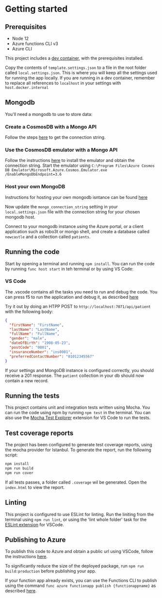 # Getting started

## Prerequisites

- Node 12
- Azure functions CLI v3
- Azure CLI

This project includes a [dev container](https://code.visualstudio.com/docs/remote/containers), with the prerequisites installed.

Copy the contents of `template.settings.json` to a file in the root folder called `local.settings.json`. This is where you will keep all the settings used for running the app locally. If you are running in a dev container, remember to replace all references to `localhost` in your settings with `host.docker.internal`

## Mongodb

You'll need a mongodb to use to store data:

### Create a CosmosDB with a Mongo API

Follow the steps [here](https://learn.microsoft.com/azure/cosmos-db/connect-mongodb-account) to get the connection string.

### Use the CosmosDB emulator with a Mongo API

Follow the instructions [here](https://learn.microsoft.com/azure/cosmos-db/local-emulator#installation) to install the emulator and obtain the connection string.
Start the emulator using `C:\Program Files\Azure Cosmos DB Emulator\Microsoft.Azure.Cosmos.Emulator.exe /EnableMongoDbEndpoint=3.6`

### Host your own MongoDB

Instructions for hosting your own mongodb isntance can be found [here](https://docs.mongodb.com/manual/installation/)

Now update the `mongo_connection_string` setting in your `local.settings.json` file with the connection string for your chosen mongodb host.

Connect to your mongodb instance using the Azure portal, or a client application such as robo3t or mongo shell, and create a database called `newcastle` and a collection called `patients`.

## Running the code

Start by opening a terminal and running `npm install`.
You can run the code by running `func host start` in teh terminal or by using VS Code:

### VS Code

The .vscode contains all the tasks you need to run and debug the code. You can press f5 to run the application and debug it, as described [here](https://learn.microsoft.com/azure/azure-functions/functions-develop-vs-code?tabs=csharp#debugging-functions-locally) 

Try it out by doing an HTPP POST to `http://localhost:7071/api/patient` with the following body:

```json
{
  "firstName": "FirstName",
  "lastName": "LastName",
  "fullName": "FullName",
  "gender": "male",
  "dateOfBirth": "1908-05-23",
  "postCode": "0001",
  "insuranceNumber": "ins0001",
  "preferredContactNumber": "01012345567"
}
```

If your settings and MongoDB instance is configured correctly, you should receive a 201 response. The `patient` collection in your db should now contain a new record.

## Running the tests

This project contains unit and integration tests written using Mocha. You can run the code using npm by running `npm test` in the terminal. You can also use the [Mocha Test Explorer](https://marketplace.visualstudio.com/items?itemName=hbenl.vscode-mocha-test-adapter) extension for VS Code to run the tests.

## Test coverage reports

The project has been configured to generate test coverage reports, using the mocha provider for Istanbul. To generate the report, run the following script:

```bash
npm install
npm run build
npm run cover
```

If all tests passes, a folder called `.coverage` wil be generated. Open the `index.html` to view the report.

## Linting

This project is configured to use ESLint for linting. Run the liniting from the terminal using `npm run lint`, or using the 'lint whole folder' task for the [ESLint extension](https://marketplace.visualstudio.com/items?itemName=dbaeumer.vscode-eslint) for VSCode.

## Publishing to Azure

To publish this code to Azure and obtain a public url using VSCode, follow the instructions [here](https://learn.microsoft.com/azure/azure-functions/functions-develop-vs-code?tabs=csharp#publish-to-azure).

To significantly reduce the size of the deployed package, run `npm run build:production` before publishing your app.

If your function app already exists, you can use the Functions CLI to publish using the command `func azure functionapp publish {functionappname}` as described [here](https://learn.microsoft.com/azure/azure-functions/functions-run-local?tabs=windows%2Ccsharp%2Cbash#publish).
